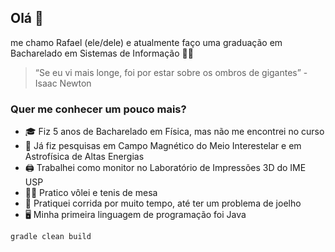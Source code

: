## Olá 👋

me chamo Rafael (ele/dele) e atualmente faço uma graduação em Bacharelado em Sistemas de Informação 👨‍💻

> “Se eu vi mais longe, foi por estar sobre os ombros de gigantes” - Isaac Newton

### Quer me conhecer um pouco mais?
- 🎓 Fiz 5 anos de Bacharelado em Física, mas não me encontrei no curso
- 🔭 Já fiz pesquisas em Campo Magnético do Meio Interestelar e em Astrofísica de Altas Energias
- 🖨️ Trabalhei como monitor no Laboratório de Impressões 3D do IME USP
- 🏐🏓 Pratico vôlei e tenis de mesa
- 👟 Pratiquei corrida por muito tempo, até ter um problema de joelho
- 🖥️ Minha primeira linguagem de programação foi Java

```
gradle clean build
```
